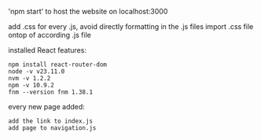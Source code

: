 
'npm start' to host the website on localhost:3000


add .css for every .js, avoid directly formatting in the .js files
import .css file ontop of according .js file


installed React features:

    npm install react-router-dom
    node -v v23.11.0
    nvm -v 1.2.2
    npm -v 10.9.2
    fnm --version fnm 1.38.1

every new page added:

    add the link to index.js
    add page to navigation.js